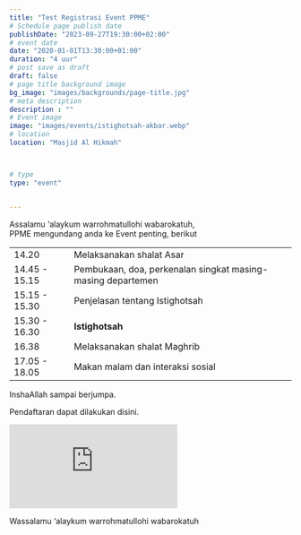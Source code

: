 ```yaml
---
title: "Test Registrasi Event PPME"
# Schedule page publish date
publishDate: "2023-09-27T19:30:00+02:00"
# event date
date: "2020-01-01T13:30:00+01:00"
duration: "4 uur"
# post save as draft
draft: false
# page title background image
bg_image: "images/backgrounds/page-title.jpg"
# meta description
description : ""
# Event image
image: "images/events/istighotsah-akbar.webp"
# location
location: "Masjid Al Hikmah"



# type
type: "event"


---
```

Assalamu ‘alaykum warrohmatullohi wabarokatuh,<br/>
PPME mengundang anda ke Event penting, berikut




|   |   |
|--------|--|
| 14.20 | Melaksanakan shalat Asar   |
| 14.45 - 15.15 | Pembukaan, doa, perkenalan singkat masing-masing departemen |
| 15.15 - 15.30 | Penjelasan tentang Istighotsah |
| 15.30 - 16.30 | **Istighotsah** |
| 16.38 | Melaksanakan shalat Maghrib |
| 17.05 - 18.05 | Makan malam dan interaksi sosial |

InshaAllah sampai berjumpa.

Pendaftaran dapat dilakukan disini.

<div class="embed-responsive embed-responsive-1by1" height="800px">
<iframe src="https://docs.google.com/forms/d/e/1FAIpQLSdgzYD9HX3jF9zezXjoqVLlDfhJyEuxAT4TF2aEnQl_4EdafA/viewform?embedded=true" scrolling="yes" frameborder="0" marginheight="0" marginwidth="0">Loading…</iframe>
</div>


Wassalamu ‘alaykum warrohmatullohi wabarokatuh

